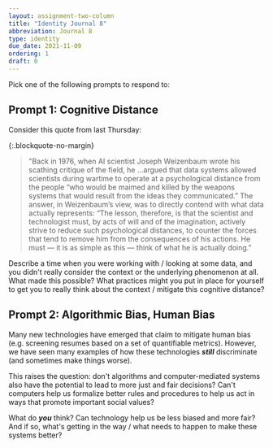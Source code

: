 ```yaml
---
layout: assignment-two-column
title: "Identity Journal 8"
abbreviation: Journal 8
type: identity
due_date: 2021-11-09
ordering: 1
draft: 0
---
```


Pick one of the following prompts to respond to:

## Prompt 1: Cognitive Distance
Consider this quote from last Thursday:

{:.blockquote-no-margin}
> "Back in 1976, when AI scientist Joseph Weizenbaum wrote his scathing critique of the field, he ...argued that data systems allowed scientists during wartime to operate at a psychological distance from the people “who would be maimed and killed by the weapons systems that would result from the ideas they communicated.” The answer, in Weizenbaum’s view, was to directly contend with what data actually represents: “The lesson, therefore, is that the scientist and technologist must, by acts of will and of the imagination, actively strive to reduce such psychological distances, to counter the forces that tend to remove him from the consequences of his actions. He must — it is as simple as this — think of what he is actually doing."

Describe a time when you were working with / looking at some data, and you didn't really consider the context or the underlying phenomenon at all. What made this possible? What practices might you put in place for yourself to get you to really think about the context / mitigate this cognitive distance?


## Prompt 2: Algorithmic Bias, Human Bias
Many new technologies have emerged that claim to mitigate human bias (e.g. screening resumes based on a set of quantifiable metrics). However, we have seen many examples of how these technologies ***still*** discriminate (and sometimes make things worse).

This raises the question: don't algorithms and computer-mediated systems also have the potential to lead to more just and fair decisions? Can't computers help us formalize better rules and procedures to help us act in ways that promote important social values?

What do ***you*** think? Can technology help us be less biased and more fair? And if so, what's getting in the way / what needs to happen to make these systems better?